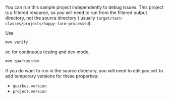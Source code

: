 You can run this sample project independently to debug issues. This project is a filtered resource, so you will need to
run from the filtered output directory, not the source directory (
usually `target/test-classes/projects/happy-farm-processed`).

Use

```bash
mvn verify
```

or, for continuous testing and dev mode,

```bash
mvn quarkus:dev
```

If you do want to run in the source directory, you will need to edit `pom.xml` to add temporary versions for these
properties:

- `quarkus.version`
- `project.version`